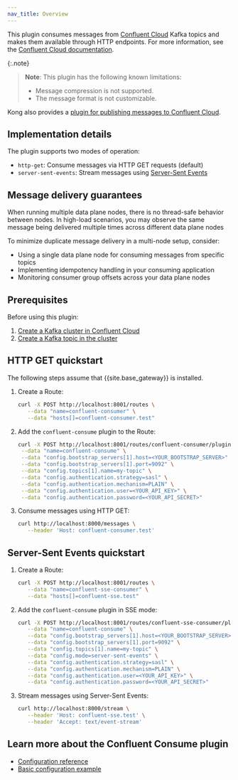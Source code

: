 ```yaml
---
nav_title: Overview
---
```


This plugin consumes messages from [Confluent Cloud](https://confluent.io/cloud) Kafka topics and makes them available through HTTP endpoints.
For more information, see the [Confluent Cloud documentation](https://docs.confluent.io/).

{:.note}
> **Note**: This plugin has the following known limitations:
> * Message compression is not supported.
> * The message format is not customizable.

Kong also provides a [plugin for publishing messages to Confluent Cloud](/hub/kong-inc/confluent/).

## Implementation details

The plugin supports two modes of operation:
* `http-get`: Consume messages via HTTP GET requests (default)
* `server-sent-events`: Stream messages using [Server-Sent Events](https://developer.mozilla.org/en-US/docs/Web/API/Server-sent_events)

## Message delivery guarantees

When running multiple data plane nodes, there is no thread-safe behavior between nodes. In high-load scenarios, you may observe the same message being delivered multiple times across different data plane nodes

To minimize duplicate message delivery in a multi-node setup, consider: 
* Using a single data plane node for consuming messages from specific topics
* Implementing idempotency handling in your consuming application
* Monitoring consumer group offsets across your data plane nodes

## Prerequisites

Before using this plugin:
1. [Create a Kafka cluster in Confluent Cloud](https://docs.confluent.io/cloud/current/get-started/index.html#step-1-create-a-ak-cluster-in-ccloud)
2. [Create a Kafka topic in the cluster](https://docs.confluent.io/cloud/current/get-started/index.html#step-2-create-a-ak-topic)

## HTTP GET quickstart

The following steps assume that {{site.base_gateway}} is installed.

1. Create a Route:

   ```bash
   curl -X POST http://localhost:8001/routes \
      --data "name=confluent-consumer" \
      --data "hosts[]=confluent-consumer.test"
   ```
2. Add the `confluent-consume` plugin to the Route:
   
	 ```bash
   curl -X POST http://localhost:8001/routes/confluent-consumer/plugins \
      --data "name=confluent-consume" \
      --data "config.bootstrap_servers[1].host=<YOUR_BOOTSTRAP_SERVER>" \
      --data "config.bootstrap_servers[1].port=9092" \
      --data "config.topics[1].name=my-topic" \
      --data "config.authentication.strategy=sasl" \
      --data "config.authentication.mechanism=PLAIN" \
      --data "config.authentication.user=<YOUR_API_KEY>" \
      --data "config.authentication.password=<YOUR_API_SECRET>"
   ```

3. Consume messages using HTTP GET:

   ```bash
   curl http://localhost:8000/messages \
      --header 'Host: confluent-consumer.test'
   ```

## Server-Sent Events quickstart

1. Create a Route:

   ```bash
   curl -X POST http://localhost:8001/routes \
      --data "name=confluent-sse-consumer" \
      --data "hosts[]=confluent-sse.test"
   ```
2. Add the `confluent-consume` plugin in SSE mode:

   ```bash
   curl -X POST http://localhost:8001/routes/confluent-sse-consumer/plugins \
      --data "name=confluent-consume" \
      --data "config.bootstrap_servers[1].host=<YOUR_BOOTSTRAP_SERVER>" \
      --data "config.bootstrap_servers[1].port=9092" \
      --data "config.topics[1].name=my-topic" \
      --data "config.mode=server-sent-events" \
      --data "config.authentication.strategy=sasl" \
      --data "config.authentication.mechanism=PLAIN" \
      --data "config.authentication.user=<YOUR_API_KEY>" \
      --data "config.authentication.password=<YOUR_API_SECRET>"
   ```

3. Stream messages using Server-Sent Events:

   ```bash
   curl http://localhost:8000/stream \
      --header 'Host: confluent-sse.test' \
      --header 'Accept: text/event-stream'
   ```

## Learn more about the Confluent Consume plugin

* [Configuration reference](/hub/kong-inc/confluent-consume/configuration/)
* [Basic configuration example](/hub/kong-inc/confluent-consume/how-to/basic-example/)

